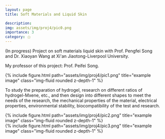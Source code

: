 ```yaml
---
layout: page
title: Soft Materials and Liquid Skin

description:
img: assets/img/proj4/pic0.png
importance: 3
category: ⚝
---
```


(In progress) Project on soft materials liquid skin with Prof. Pengfei Song and Dr. Xiaoyan Wang at Xi'an Jiaotong-Liverpool University.

My professor of this project: Prof. Peifei Song.
<div class="row">
    <div class="col-sm mt-3 mt-md-0">
        {% include figure.html path="assets/img/proj4/pic1.png" title="example image" class="img-fluid rounded z-depth-1" %}
    </div>
</div>
<div class="caption">
</div>

To study the preparation of hydrogel, research on different ratios of hydrogel-Mxene, etc., and then design into different shapes to meet the needs of the research, the mechanical properties of the material, electrical properties, environmental stability, biocompatibility of the test and research.
<div class="row">
    <div class="col-sm mt-3 mt-md-0">
        {% include figure.html path="assets/img/proj4/pic2.png" title="example image" class="img-fluid rounded z-depth-1" %}
    </div>
    <div class="col-sm mt-3 mt-md-0">
        {% include figure.html path="assets/img/proj4/pic3.png" title="example image" class="img-fluid rounded z-depth-1" %}
    </div>
</div>
<div class="caption">
</div>